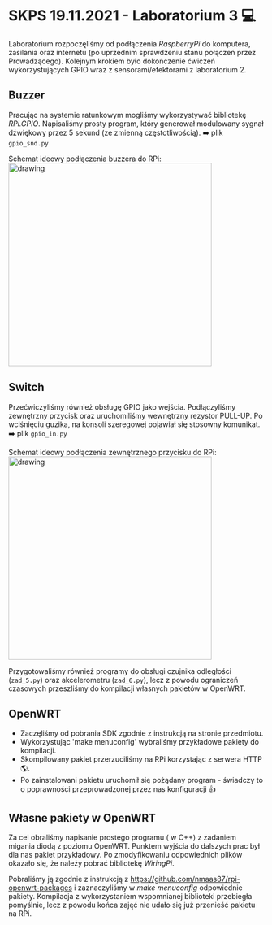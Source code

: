 # SKPS 19.11.2021 - Laboratorium 3 :computer:  

Laboratorium rozpoczęliśmy od podłączenia _RaspberryPi_ do komputera, zasilania oraz internetu (po uprzednim sprawdzeniu stanu połączeń przez Prowadzącego). Kolejnym krokiem było dokończenie ćwiczeń wykorzystujących GPIO wraz z sensorami/efektorami z laboratorium 2.

## Buzzer
Pracując na systemie ratunkowym mogliśmy wykorzystywać bibliotekę _RPi.GPIO_. Napisaliśmy prosty program, który generował modulowany sygnał dźwiękowy przez 5 sekund (ze zmienną częstotliwością). ➡️ plik `gpio_snd.py`


Schemat ideowy podłączenia buzzera do RPi:  
    <img src="uploads/5f673c3a3ea12b4f36ce4072e1da08dc/image.png" alt="drawing" width="400" height="400"/>

## Switch
Przećwiczyliśmy również obsługę GPIO jako wejścia. Podłączyliśmy zewnętrzny przycisk oraz uruchomiliśmy wewnętrzny rezystor PULL-UP. Po wciśnięciu guzika, na konsoli szeregowej pojawiał się stosowny komunikat. ➡️ plik `gpio_in.py`

Schemat ideowy podłączenia zewnętrznego przycisku do RPi:  
    <img src="uploads/66cf0f960e14f00027109de87189d5ab/image.png" alt="drawing" width="400" height="400"/>


Przygotowaliśmy również programy do obsługi czujnika odległości (`zad_5.py`) oraz akcelerometru (`zad_6.py`), lecz z powodu ograniczeń czasowych przeszliśmy do kompilacji własnych pakietów w OpenWRT. 

## OpenWRT
- Zaczęliśmy od pobrania SDK zgodnie z instrukcją na stronie przedmiotu.  
- Wykorzystując 'make menuconfig' wybraliśmy przykładowe pakiety do kompilacji.  
- Skompilowany pakiet przerzuciliśmy na RPi korzystając z serwera HTTP :earth_americas:.  
- Po zainstalowani pakietu uruchomił się pożądany program - świadczy to o poprawności przeprowadzonej przez nas konfiguracji 👍


## Własne pakiety w OpenWRT
Za cel obraliśmy napisanie prostego programu ( w C++) z zadaniem migania diodą z poziomu OpenWRT. Punktem wyjścia do dalszych prac był dla nas pakiet przykładowy. Po zmodyfikowaniu odpowiednich plików okazało się, że należy pobrać bibliotekę _WiringPi_.  
  
Pobraliśmy ją zgodnie z instrukcją z https://github.com/nmaas87/rpi-openwrt-packages i zaznaczyliśmy w _make menuconfig_ odpowiednie pakiety. Kompilacja z wykorzystaniem wspomnianej biblioteki przebiegła pomyślnie, lecz z powodu końca zajęć nie udało się już przenieść pakietu na RPi. 
